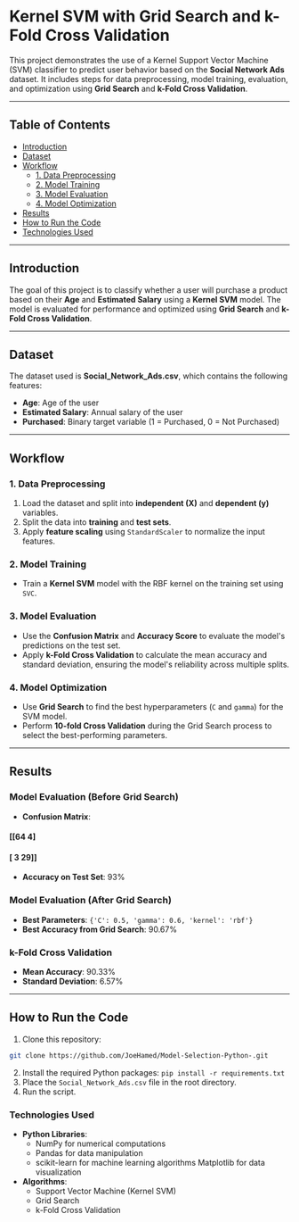 # Kernel SVM with Grid Search and k-Fold Cross Validation

This project demonstrates the use of a Kernel Support Vector Machine (SVM) classifier to predict user behavior based on the **Social Network Ads** dataset. It includes steps for data preprocessing, model training, evaluation, and optimization using **Grid Search** and **k-Fold Cross Validation**.

---

## Table of Contents
- [Introduction](#introduction)
- [Dataset](#dataset)
- [Workflow](#workflow)
  - [1. Data Preprocessing](#1-data-preprocessing)
  - [2. Model Training](#2-model-training)
  - [3. Model Evaluation](#3-model-evaluation)
  - [4. Model Optimization](#4-model-optimization)
- [Results](#results)
- [How to Run the Code](#how-to-run-the-code)
- [Technologies Used](#technologies-used)

---

## Introduction
The goal of this project is to classify whether a user will purchase a product based on their **Age** and **Estimated Salary** using a **Kernel SVM** model. The model is evaluated for performance and optimized using **Grid Search** and **k-Fold Cross Validation**.

---

## Dataset
The dataset used is **Social_Network_Ads.csv**, which contains the following features:
- **Age**: Age of the user
- **Estimated Salary**: Annual salary of the user
- **Purchased**: Binary target variable (1 = Purchased, 0 = Not Purchased)

---

## Workflow

### 1. Data Preprocessing
1. Load the dataset and split into **independent (X)** and **dependent (y)** variables.
2. Split the data into **training** and **test sets**.
3. Apply **feature scaling** using `StandardScaler` to normalize the input features.

### 2. Model Training
- Train a **Kernel SVM** model with the RBF kernel on the training set using `SVC`.

### 3. Model Evaluation
- Use the **Confusion Matrix** and **Accuracy Score** to evaluate the model's predictions on the test set.
- Apply **k-Fold Cross Validation** to calculate the mean accuracy and standard deviation, ensuring the model's reliability across multiple splits.

### 4. Model Optimization
- Use **Grid Search** to find the best hyperparameters (`C` and `gamma`) for the SVM model.
- Perform **10-fold Cross Validation** during the Grid Search process to select the best-performing parameters.

---

## Results

### Model Evaluation (Before Grid Search)
- **Confusion Matrix**: 
#### [[64 4]

#### [ 3 29]]

- **Accuracy on Test Set**: 93%

### Model Evaluation (After Grid Search)
- **Best Parameters**: `{'C': 0.5, 'gamma': 0.6, 'kernel': 'rbf'}`
- **Best Accuracy from Grid Search**: 90.67%

### k-Fold Cross Validation
- **Mean Accuracy**: 90.33%
- **Standard Deviation**: 6.57%

---

## How to Run the Code

1. Clone this repository:
 ```bash
 git clone https://github.com/JoeHamed/Model-Selection-Python-.git
```
2. Install the required Python packages:
   `pip install -r requirements.txt`
3. Place the `Social_Network_Ads.csv` file in the root directory.
4. Run the script.

### Technologies Used
- **Python Libraries**:
  - NumPy for numerical computations
  - Pandas for data manipulation
  - scikit-learn for machine learning algorithms
Matplotlib for data visualization
- **Algorithms**:
  - Support Vector Machine (Kernel SVM)
  - Grid Search
  - k-Fold Cross Validation


